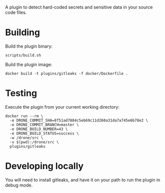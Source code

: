 A plugin to detect hard-coded secrets and sensitive data in your source code files.

# Building

Build the plugin binary:

```text
scripts/build.sh
```

Build the plugin image:

```text
docker build -t plugins/gitleaks -f docker/Dockerfile .
```

# Testing

Execute the plugin from your current working directory:

```text
docker run --rm \
  -e DRONE_COMMIT_SHA=8f51ad7884c5eb69c11d260a31da7a745e6b78e2 \
  -e DRONE_COMMIT_BRANCH=master \
  -e DRONE_BUILD_NUMBER=43 \
  -e DRONE_BUILD_STATUS=success \
  -w /drone/src \
  -v $(pwd):/drone/src \
  plugins/gitleaks
```

# Developing locally

You will need to install gitleaks, and have it on your path to run the plugin in debug mode.
